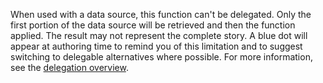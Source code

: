 
When used with a data source, this function can't be delegated. Only the first portion of the data source will be retrieved and then the function applied. The result may not represent the complete story.  A blue dot will appear at authoring time to remind you of this limitation and to suggest switching to delegable alternatives where possible. For more information, see the [delegation overview](../maker/delegation-overview.md).

